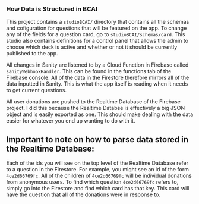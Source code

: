 ### How Data is Structured in BCAI

This project contains a `studioBCAI/` directory that contains all the schemas and cofiguration for questions that will be featured on the app. To change any of the fields for a question card, go to `studioBCAI/schemas/card`. This studio also contains definitions for a control panel that allows the admin to choose which deck is active and whether or not it should be currently published to the app.

All changes in Sanity are listened to by a Cloud Function in Firebase called `sanityWebhookHandler`. This can be found in the functions tab of the Firebase console. All of the data in the Firestore therefore mirrors all of the data inputted in Sanity. This is what the app itself is reading when it needs to get current questions.

All user donations are pushed to the Realtime Database of the Firebase project. I did this because the Realtime Databse is effectively a big JSON object and is easily exported as one. This should make dealing with the data easier for whatever you end up wanting to do with it.

## Important to note on how to parse data stored in the Realtime Database:

Each of the ids you will see on the top level of the Realtime Database refer to a question in the Firestore. For example, you might see an id of the form `4ce2d66769fc`. All of the children of `4ce2d66769fc` will be individual donations from anonymous users. To find which question `4ce2d66769fc` refers to, simply go into the Firestore and find which card has that key. This card will have the question that all of the donations were in response to.
